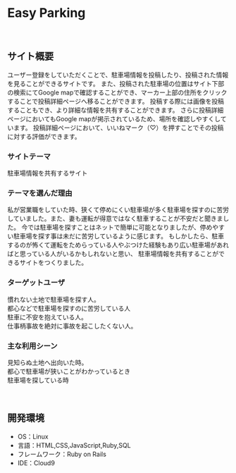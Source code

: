 # Easy Parking
​
## サイト概要
ユーザー登録をしていただくことで、駐車場情報を投稿したり、投稿された情報を見ることができるサイトです。
また、投稿された駐車場の位置はサイト下部の検索にてGoogle mapで確認することができ、マーカー上部の住所をクリックすることで投稿詳細ページへ移ることができます。
投稿する際には画像を投稿することもでき、より詳細な情報を共有することができます。
さらに投稿詳細ページにおいてもGoogle mapが掲示されているため、場所を確認しやすくしています。
投稿詳細ページにおいて、いいねマーク（♡）を押すことでその投稿に対する評価ができます。


### サイトテーマ
駐車場情報を共有するサイト

### テーマを選んだ理由
私が営業職をしていた時、狭くて停めにくい駐車場が多く駐車場を探すのに苦労していました。また、妻も運転が得意ではなく駐車することが不安だと聞きました。
今では駐車場を探すことはネットで簡単に可能となりましたが、停めやすい駐車場を探す事は未だに苦労しているように感じます。
もしかしたら、駐車するのが怖くて運転をためらっている人やぶつけた経験もあり広い駐車場があればと思っている人がいるかもしれないと思い、
駐車場情報を共有することができるサイトをつくりました。
​
### ターゲットユーザ
慣れない土地で駐車場を探す人。<br>
都心などで駐車場を探すのに苦労している人<br>
駐車に不安を抱えている人。</br>
仕事柄事故を絶対に事故を起こしたくない人。

### 主な利用シーン
見知らぬ土地へ出向いた時。</br>
都心で駐車場が狭いことがわかっているとき<br>
駐車場を探している時<br>

​
## 開発環境
- OS：Linux
- 言語：HTML,CSS,JavaScript,Ruby,SQL
- フレームワーク：Ruby on Rails
- IDE：Cloud9
​
